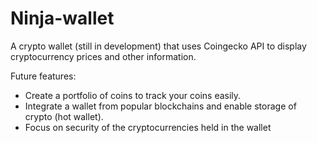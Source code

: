 # Ninja-wallet

A crypto wallet (still in development) that uses Coingecko API to display cryptocurrency prices and other information.

Future features: 
- Create a portfolio of coins to track your coins easily.
- Integrate a wallet from popular blockchains and enable storage of crypto (hot wallet).
- Focus on security of the cryptocurrencies held in the wallet
